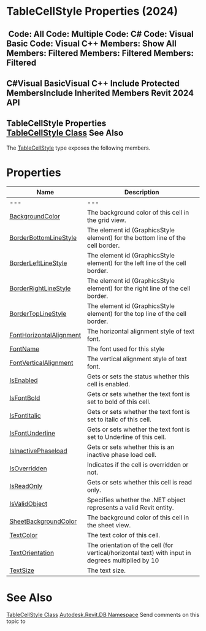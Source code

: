 # TableCellStyle Properties (2024)

﻿
 Code: All Code: Multiple Code: C# Code: Visual Basic Code: Visual C++  Members: Show All Members: Filtered Members: Filtered Members: Filtered   
---  
C#Visual BasicVisual C++
Include Protected MembersInclude Inherited Members
Revit 2024 API  
---  
TableCellStyle Properties  
[TableCellStyle Class](e9a5280b-4009-004f-57a4-af1f292f9619.md "TableCellStyle Class") See Also  
---  
The [TableCellStyle](e9a5280b-4009-004f-57a4-af1f292f9619.md "TableCellStyle Class") type exposes the following members.
# Properties
| Name | Description |
| --- | --- |
| --- | --- | --- |
| [BackgroundColor](67d7d339-07d6-bd6d-a67c-189274892531.md "BackgroundColor Property") | The background color of this cell in the grid view. |
| [BorderBottomLineStyle](43c56db0-3f2b-8b8b-397f-8e271cc44008.md "BorderBottomLineStyle Property") | The element id (GraphicsStyle element) for the bottom line of the cell border. |
| [BorderLeftLineStyle](cd24dd5f-2c1d-4cf6-cdb2-7c0d75781b02.md "BorderLeftLineStyle Property") | The element id (GraphicsStyle element) for the left line of the cell border. |
| [BorderRightLineStyle](88e85cfe-217f-9a7e-fd47-19bc8e033b0a.md "BorderRightLineStyle Property") | The element id (GraphicsStyle element) for the right line of the cell border. |
| [BorderTopLineStyle](1e89b157-e871-6dec-cc8c-bb76e97f1c90.md "BorderTopLineStyle Property") | The element id (GraphicsStyle element) for the top line of the cell border. |
| [FontHorizontalAlignment](151939b8-8720-76d8-ef5f-b5ac3bdcadad.md "FontHorizontalAlignment Property") | The horizontal alignment style of text font. |
| [FontName](8ab69fb8-6ff8-8dd9-7909-509f5a9dace7.md "FontName Property") | The font used for this style |
| [FontVerticalAlignment](7cb745c7-34d8-197d-6069-f6c388c65ee2.md "FontVerticalAlignment Property") | The vertical alignment style of text font. |
| [IsEnabled](5561111d-a66d-9274-461c-84816d9ff323.md "IsEnabled Property") | Gets or sets the status whether this cell is enabled. |
| [IsFontBold](f38e5f7d-3e31-874e-6842-01ae2a52d8f0.md "IsFontBold Property") | Gets or sets whether the text font is set to bold of this cell. |
| [IsFontItalic](284309b0-70c6-7295-a60b-4da3448538a8.md "IsFontItalic Property") | Gets or sets whether the text font is set to italic of this cell. |
| [IsFontUnderline](fc70ad06-4e49-1689-f1a5-d14c03245fc1.md "IsFontUnderline Property") | Gets or sets whether the text font is set to Underline of this cell. |
| [IsInactivePhaseload](fe7cf50b-6348-2922-f191-29a03a2cdb9d.md "IsInactivePhaseload Property") | Gets or sets whether this is an inactive phase load cell. |
| [IsOverridden](6654960c-8790-af49-fbb8-bf73c886140b.md "IsOverridden Property") | Indicates if the cell is overridden or not. |
| [IsReadOnly](a1504fb9-59e2-be78-3c84-2e292642e906.md "IsReadOnly Property") | Gets or sets whether this cell is read only. |
| [IsValidObject](05d91b34-1718-351c-8303-a8ceded83305.md "IsValidObject Property") | Specifies whether the .NET object represents a valid Revit entity. |
| [SheetBackgroundColor](db410d57-0515-d84b-751a-925c4d500f2c.md "SheetBackgroundColor Property") | The background color of this cell in the sheet view. |
| [TextColor](85526178-c05b-7fa6-4ee6-a3b72e462f27.md "TextColor Property") | The text color of this cell. |
| [TextOrientation](5ae0964a-266b-ba4f-5e7d-c4b82bd636cc.md "TextOrientation Property") | The orientation of the cell (for vertical/horizontal text) with input in degrees multiplied by 10 |
| [TextSize](ee68d3ce-d3e0-6351-3344-8de6bd5d70b3.md "TextSize Property") | The text size. |

# See Also
[TableCellStyle Class](e9a5280b-4009-004f-57a4-af1f292f9619.md "TableCellStyle Class")
[Autodesk.Revit.DB Namespace](87546ba7-461b-c646-cbb1-2cb8f5bff8b2.md "Autodesk.Revit.DB Namespace")
Send comments on this topic to 